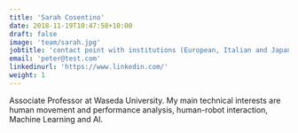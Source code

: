 ```yaml
---
title: 'Sarah Cosentino'
date: 2018-11-19T10:47:58+10:00
draft: false
image: 'team/sarah.jpg'
jobtitle: 'contact point with institutions (European, Italian and Japanese); contact point with industrial partners; events and activities in Japan. President'
email: 'peter@test.com'
linkedinurl: 'https://www.linkedin.com/'
weight: 1
---
```


Associate Professor at Waseda University. My main technical interests are human movement and performance analysis, human-robot interaction, Machine Learning and AI. 
